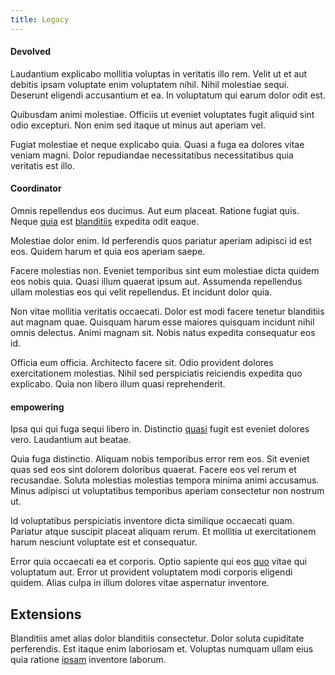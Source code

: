 ```yaml
---
title: Legacy
---
```


#### Devolved

Laudantium explicabo mollitia voluptas in veritatis illo rem. Velit ut et aut debitis ipsam voluptate enim voluptatem nihil. Nihil molestiae sequi. Deserunt eligendi accusantium et ea. In voluptatum qui earum dolor odit est.

Quibusdam animi molestiae. Officiis ut eveniet voluptates fugit aliquid sint odio excepturi. Non enim sed itaque ut minus aut aperiam vel.

Fugiat molestiae et neque explicabo quia. Quasi a fuga ea dolores vitae veniam magni. Dolor repudiandae necessitatibus necessitatibus quia veritatis est illo.

#### Coordinator

Omnis repellendus eos ducimus. Aut eum placeat. Ratione fugiat quis. Neque [quia](/dolore/et/calculate.md) est [blanditiis](/facere/odit/junction_hack_killer.md) expedita odit eaque.

Molestiae dolor enim. Id perferendis quos pariatur aperiam adipisci id est eos. Quidem harum et quia eos aperiam saepe.

Facere molestias non. Eveniet temporibus sint eum molestiae dicta quidem eos nobis quia. Quasi illum quaerat ipsum aut. Assumenda repellendus ullam molestias eos qui velit repellendus. Et incidunt dolor quia.

Non vitae mollitia veritatis occaecati. Dolor est modi facere tenetur blanditiis aut magnam quae. Quisquam harum esse maiores quisquam incidunt nihil omnis delectus. Animi magnam sit. Nobis natus expedita consequatur eos id.

Officia eum officia. Architecto facere sit. Odio provident dolores exercitationem molestias. Nihil sed perspiciatis reiciendis expedita quo explicabo. Quia non libero illum quasi reprehenderit.

#### empowering

Ipsa qui qui fuga sequi libero in. Distinctio [quasi](/consequatur/architecto/best_of_breed_sas.md) fugit est eveniet dolores vero. Laudantium aut beatae.

Quia fuga distinctio. Aliquam nobis temporibus error rem eos. Sit eveniet quas sed eos sint dolorem doloribus quaerat. Facere eos vel rerum et recusandae. Soluta molestias molestias tempora minima animi accusamus. Minus adipisci ut voluptatibus temporibus aperiam consectetur non nostrum ut.

Id voluptatibus perspiciatis inventore dicta similique occaecati quam. Pariatur atque suscipit placeat aliquam rerum. Et mollitia ut exercitationem harum nesciunt voluptate est et consequatur.

Error quia occaecati ea et corporis. Optio sapiente qui eos [quo](/facere/adipisci/molestiae/ut/cliffs_generic_frozen_chair.md) vitae qui voluptatum aut. Error ut provident voluptatem modi corporis eligendi quidem. Alias culpa in illum dolores vitae aspernatur inventore.

## Extensions

Blanditiis amet alias dolor blanditiis consectetur. Dolor soluta cupiditate perferendis. Est itaque enim laboriosam et. Voluptas numquam ullam eius quia ratione [ipsam](/quas/back_end_customizable_core.md) inventore laborum.
